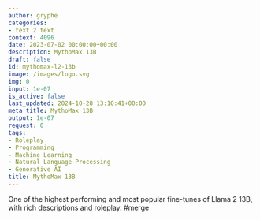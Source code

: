 ```yaml
---
author: gryphe
categories:
- text 2 text
context: 4096
date: 2023-07-02 00:00:00+00:00
description: MythoMax 13B
draft: false
id: mythomax-l2-13b
image: /images/logo.svg
img: 0
input: 1e-07
is_active: false
last_updated: 2024-10-28 13:10:41+00:00
meta_title: MythoMax 13B
output: 1e-07
request: 0
tags:
- Roleplay
- Programming
- Machine Learning
- Natural Language Processing
- Generative AI
title: MythoMax 13B
---
```
















One of the highest performing and most popular fine-tunes of Llama 2 13B, with rich descriptions and roleplay. #merge

